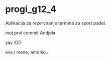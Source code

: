 # progi_g12_4
Aplikacija za rezerviranje termina za sport padel.


moj prvi commit Andjela

yay :DD

evo i mene, antonio...